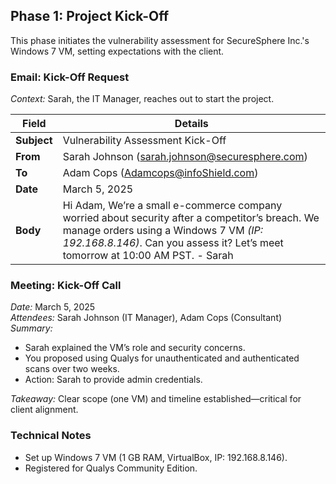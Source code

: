 ## Phase 1: Project Kick-Off

This phase initiates the vulnerability assessment for SecureSphere Inc.'s Windows 7 VM, setting expectations with the client.

### Email: Kick-Off Request
*Context:* Sarah, the IT Manager, reaches out to start the project.

| Field       | Details                              |
|-------------|--------------------------------------|
| **Subject** | Vulnerability Assessment Kick-Off   |
| **From**    | Sarah Johnson (sarah.johnson@securesphere.com) |
| **To**      | Adam Cops (Adamcops@infoShield.com) |
| **Date**    | March 5, 2025                       |
| **Body**    | Hi Adam, We’re a small e-commerce company worried about security after a competitor’s breach. We manage orders using a Windows 7 VM *(IP: 192.168.8.146)*. Can you assess it? Let’s meet tomorrow at 10:00 AM PST. - Sarah |

### Meeting: Kick-Off Call
*Date:* March 5, 2025  
*Attendees:* Sarah Johnson (IT Manager), Adam Cops (Consultant)  
*Summary:*  
- Sarah explained the VM’s role and security concerns.  
- You proposed using Qualys for unauthenticated and authenticated scans over two weeks.  
- Action: Sarah to provide admin credentials.  

*Takeaway:* Clear scope (one VM) and timeline established—critical for client alignment.

### Technical Notes
- Set up Windows 7 VM (1 GB RAM, VirtualBox, IP: 192.168.8.146).  
- Registered for Qualys Community Edition.
